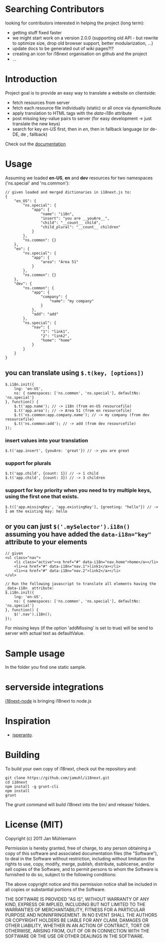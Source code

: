 # Searching Contributors

looking for contributors interested in helping the project (long term):

- getting stuff fixed faster
- we might start work on a version 2.0.0 (supporting old API - but rewrite to optimize size, drop old browser support, better modularization, ...)
- update docs to be generated out of wiki pages?!?
- creating an icon for i18next organisation on github and the project
- ...

# Introduction

Project goal is to provide an easy way to translate a website on clientside:

- fetch resources from server
- fetch each resource file individually (static) or all once via dynamicRoute
- apply translation to HTML tags with the _data-i18n_ attribute
- post missing key-value pairs to server (for easy development -> just translate the new keys)
- search for key _en-US_ first, then in _en_, then in fallback language (or de-DE, de , fallback)

Check out the [documentation](http://i18next.com)

# Usage

Assuming we loaded __en-US__, __en__ and __dev__ resources for two namespaces ('ns.special' and 'ns.common'):

	// given loaded and merged dictionaries in i18next.js to:
	{
	    "en_US": {
	        "ns.special": {
	            "app": {
	                "name": "i18n",
	                "insert": "you are __youAre__",
	                "child": "__count__ child",
	                "child_plural": "__count__ children"
	            }
	        },
	        "ns.common": {}
	    },
	    "en": {
	        "ns.special": {
	            "app": {
	                "area": "Area 51"
	            }
	        },
	        "ns.common": {}
	    },
	    "dev": {
	        "ns.common": {
	            "app": {
	                "company": {
	                    "name": "my company"
	                }
	            },
	            "add": "add"
	        },
	        "ns.special": {
	            "nav": {
	                "1": "link1",
	                "2": "link2",
	                "home": "home"
	            }
	        }
	    }
	}

## you can translate using `$.t(key, [options])`

	$.i18n.init({
	    lng: 'en-US',
	    ns: { namespaces: ['ns.common', 'ns.special'], defaultNs: 'ns.special'}
	}, function() {
	    $.t('app.name'); // -> i18n (from en-US resourcefile)
	    $.t('app.area'); // -> Area 51 (from en resourcefile)
	    $.t('ns.common:app.company.name'); // -> my company (from dev resourcefile)
	    $.t('ns.common:add'); // -> add (from dev resourcefile)
	});

### insert values into your translation

	$.t('app.insert', {youAre: 'great'}) // -> you are great

### support for plurals

	$.t('app.child', {count: 1}) // -> 1 child
	$.t('app.child', {count: 3}) // -> 3 children

### support for key priority when you need to try multiple keys, using the first one that exists.

	$.t(['app.missingKey', 'app.existingKey'], {greeting: "hello"}) // -> I am the existing key: hello

## or you can just `$('.mySelector').i18n()` assuming you have added the `data-i18n="key"` attribute to your elements

	// given
	<ul class="nav">
		<li class="active"><a href="#" data-i18n="nav.home">home</a></li>
		<li><a href="#" data-i18n="nav.1">link1</a></li>
		<li><a href="#" data-i18n="nav.2">link2</a></li>
	</ul>

	// Run the following javascript to translate all elements having the _data-i18n_ attribute:
	$.i18n.init({
	    lng: 'en-US',
	    ns: { namespaces: ['ns.common', 'ns.special'], defaultNs: 'ns.special'}
	}, function() {
	    $('.nav').i18n();
	});

For missing keys (if the option 'addMissing' is set to true) will be send to server with actual text as defaultValue.

# Sample usage

In the folder you find one static sample.

# serverside integrations

[i18next-node](https://github.com/jamuhl/i18next-node) is bringing i18next to node.js

# Inspiration

- [jsperanto](https://github.com/jpjoyal/jsperanto).

# Building
To build your own copy of i18next, check out the repository and:

	git clone https://github.com/jamuhl/i18next.git
    cd i18next
    npm install -g grunt-cli
    npm install
    grunt
    
The grunt command will build i18next into the bin/ and release/ folders.

# License (MIT)

Copyright (c) 2011 Jan Mühlemann

Permission is hereby granted, free of charge, to any person obtaining a copy
of this software and associated documentation files (the "Software"), to deal
in the Software without restriction, including without limitation the rights
to use, copy, modify, merge, publish, distribute, sublicense, and/or sell
copies of the Software, and to permit persons to whom the Software is
furnished to do so, subject to the following conditions:

The above copyright notice and this permission notice shall be included in
all copies or substantial portions of the Software.

THE SOFTWARE IS PROVIDED "AS IS", WITHOUT WARRANTY OF ANY KIND, EXPRESS OR
IMPLIED, INCLUDING BUT NOT LIMITED TO THE WARRANTIES OF MERCHANTABILITY,
FITNESS FOR A PARTICULAR PURPOSE AND NONINFRINGEMENT. IN NO EVENT SHALL THE
AUTHORS OR COPYRIGHT HOLDERS BE LIABLE FOR ANY CLAIM, DAMAGES OR OTHER
LIABILITY, WHETHER IN AN ACTION OF CONTRACT, TORT OR OTHERWISE, ARISING FROM,
OUT OF OR IN CONNECTION WITH THE SOFTWARE OR THE USE OR OTHER DEALINGS IN
THE SOFTWARE.
